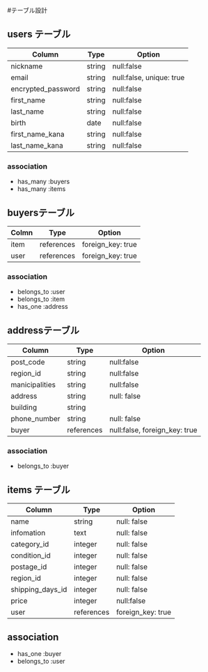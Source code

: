 #テーブル設計
## users テーブル
| Column             | Type     | Option                    |
| -------            | ------   |  ------                   |
| nickname           | string   | null:false                |
| email              | string   | null:false,  unique: true |
| encrypted_password | string   | null:false                |
| first_name         | string   | null:false                |
| last_name          | string   | null:false                |
| birth              | date     | null:false                | 
| first_name_kana    | string   | null:false                |
| last_name_kana     | string   | null:false                |

### association
- has_many :buyers
- has_many :items

## buyersテーブル
| Colmn    | Type       | Option               |
| ------   | -----      | ------               |
| item     | references | foreign_key: true    |
| user     | references | foreign_key: true    |



### association

- belongs_to :user
- belongs_to :item
- has_one :address



## addressテーブル

| Column         | Type       | Option                        |
| -----          | ----       |  ------                       |
| post_code      | string     | null:false                    |
| region_id      | string     | null:false                    |
| manicipalities | string     | null:false                    |
| address        | string     | null: false                   | 
| building       | string     |                               | 
| phone_number   | string     | null: false                   |
| buyer          | references | null:false, foreign_key: true |

### association

- belongs_to :buyer

## items テーブル

| Column           | Type        | Option            |
| ------           | -----       | ------            |
| name             | string      | null: false       |
| infomation       | text        | null: false       |
| category_id      | integer     | null: false       |  
| condition_id     | integer     | null: false       | 
| postage_id       | integer     | null: false       | 
| region_id        | integer     | null: false       | 
| shipping_days_id | integer     | null: false       |
| price            | integer     | null:false        |
| user             | references  | foreign_key: true | 

## association

- has_one :buyer
- belongs_to :user